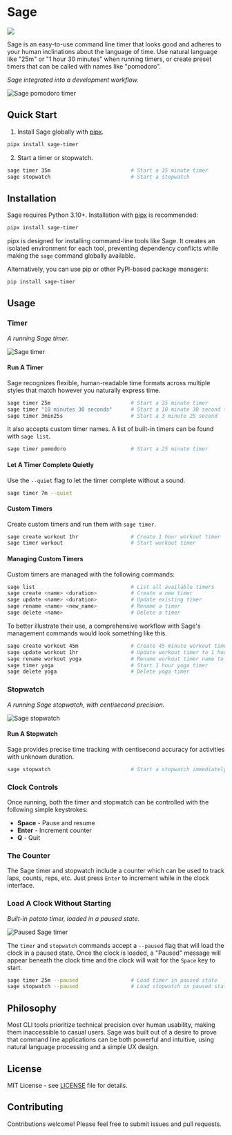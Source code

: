 # Sage

![](https://img.shields.io/badge/Python-3.10+-blue)

Sage is an easy-to-use command line timer that looks good and adheres
to your human inclinations about the language of time. Use natural
language like "25m" or "1 hour 30 minutes" when running timers, or
create preset timers that can be called with names like "pomodoro".

*Sage integrated into a development workflow.*

![Sage pomodoro timer](https://raw.githubusercontent.com/nmsalvatore/sage/main/docs/images/workflow.png)

## Quick Start

1. Install Sage globally with [pipx](https://github.com/pypa/pipx).

```bash
pipx install sage-timer
```

2. Start a timer or stopwatch.

```bash
sage timer 35m                          # Start a 35 minute timer
sage stopwatch                          # Start a stopwatch
```

## Installation

Sage requires Python 3.10+. Installation with [pipx](https://github.com/pypa/pipx)
is recommended:

```bash
pipx install sage-timer
```

pipx is designed for installing command-line tools like Sage. It
creates an isolated environment for each tool, preventing dependency
conflicts while making the `sage` command globally available.

Alternatively, you can use pip or other PyPI-based package managers:

```bash
pip install sage-timer
```

## Usage

### Timer

*A running Sage timer.*

![Sage timer](https://raw.githubusercontent.com/nmsalvatore/sage/main/docs/images/timer.png)

#### Run A Timer

Sage recognizes flexible, human-readable time formats across multiple
styles that match however you naturally express time.

```bash
sage timer 25m                          # Start a 25 minute timer
sage timer "10 minutes 30 seconds"      # Start a 10 minute 30 second timer
sage timer 3min25s                      # Start a 3 minute 25 second
```

It also accepts custom timer names. A list of built-in timers can be
found with `sage list`.

```bash
sage timer pomodoro                     # Start a 25 minute timer
```

#### Let A Timer Complete Quietly

Use the `--quiet` flag to let the timer complete without a sound.

```bash
sage timer 7m --quiet
```

#### Custom Timers

Create custom timers and run them with `sage timer`.

```bash
sage create workout 1hr                 # Create 1 hour workout timer
sage timer workout                      # Start workout timer
```

#### Managing Custom Timers

Custom timers are managed with the following commands:

```bash
sage list                               # List all available timers
sage create <name> <duration>           # Create a new timer
sage update <name> <duration>           # Update existing timer
sage rename <name> <new_name>           # Rename a timer
sage delete <name>                      # Delete a timer
```

To better illustrate their use, a comprehensive workflow with Sage's
management commands would look something like this.

```bash
sage create workout 45m                 # Create 45 minute workout timer
sage update workout 1hr                 # Update workout timer to 1 hour
sage rename workout yoga                # Rename workout timer name to yoga
sage timer yoga                         # Start 1 hour yoga timer
sage delete yoga                        # Delete yoga timer
```

### Stopwatch

*A running Sage stopwatch, with centisecond precision.*

![Sage stopwatch](https://raw.githubusercontent.com/nmsalvatore/sage/main/docs/images/stopwatch.png)

#### Run A Stopwatch

Sage provides precise time tracking with centisecond accuracy for
activities with unknown duration.

```bash
sage stopwatch                          # Start a stopwatch immediately
```

### Clock Controls

Once running, both the timer and stopwatch can be controlled with the
following simple keystrokes:

- **Space** - Pause and resume
- **Enter** - Increment counter
- **Q** - Quit

### The Counter

The Sage timer and stopwatch include a counter which can be used to track
laps, counts, reps, etc. Just press `Enter` to increment while in the
clock interface.

### Load A Clock Without Starting

*Built-in potato timer, loaded in a paused state.*

![Paused Sage timer](https://raw.githubusercontent.com/nmsalvatore/sage/main/docs/images/paused.png)

The `timer` and `stopwatch` commands accept a `--paused` flag that will
load the clock in a paused state. Once the clock is loaded, a "Paused"
message will appear beneath the clock time and the clock will wait for
the `Space` key to start.

```bash
sage timer 25m --paused                 # Load timer in paused state
sage stopwatch --paused                 # Load stopwatch in paused state
```

## Philosophy

Most CLI tools prioritize technical precision over human usability,
making them inaccessible to casual users. Sage was built out of a
desire to prove that command line applications can be both powerful
and intuitive, using natural language processing and a simple UX
design.

## License

MIT License - see [LICENSE](https://github.com/nmsalvatore/sage/blob/main/LICENSE) file for details.

## Contributing

Contributions welcome! Please feel free to submit issues and pull requests.
